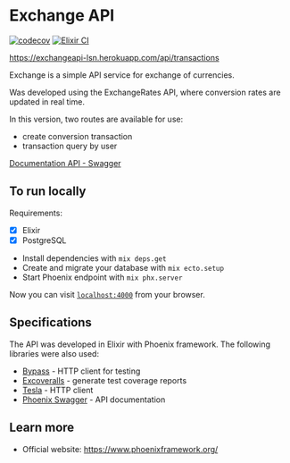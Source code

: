 # Exchange API

[![codecov](https://codecov.io/gh/liryanne/exchange_api/branch/main/graph/badge.svg?token=CGA6LENZK9)](https://codecov.io/gh/liryanne/exchange_api) [![Elixir CI](https://github.com/liryanne/exchange_api/actions/workflows/elixir.yml/badge.svg?branch=main)](https://github.com/liryanne/exchange_api/actions/workflows/elixir.yml)

https://exchangeapi-lsn.herokuapp.com/api/transactions

Exchange is a simple API service for exchange of currencies. 

Was developed using the ExchangeRates API, where conversion rates are updated in real time.

In this version, two routes are available for use: 
  * create conversion transaction 
  * transaction query by user

[Documentation API - Swagger](https://exchangeapi-lsn.herokuapp.com/api/swagger/index.html)


## To run locally

Requirements: 
  * [x] Elixir 
  * [x] PostgreSQL

  * Install dependencies with `mix deps.get`
  * Create and migrate your database with `mix ecto.setup`
  * Start Phoenix endpoint with `mix phx.server`

Now you can visit [`localhost:4000`](http://localhost:4000) from your browser.

## Specifications 

The API was developed in Elixir with Phoenix framework. The following libraries were also used:

  * [Bypass](https://hexdocs.pm/bypass/Bypass.html) - HTTP client for testing
  * [Excoveralls](https://github.com/parroty/excoveralls) - generate test coverage reports
  * [Tesla](https://github.com/teamon/tesla) - HTTP client
  * [Phoenix Swagger](https://hexdocs.pm/phoenix_swagger/PhoenixSwagger.html) - API documentation

## Learn more

  * Official website: https://www.phoenixframework.org/

